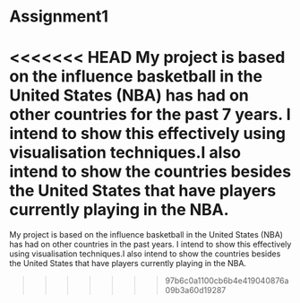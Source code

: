 # Assignment1
<<<<<<< HEAD
My project is based on the influence basketball in the United States (NBA) has had on other countries for the past 7 years. I intend to show this effectively using
visualisation techniques.I also intend to show the countries besides the United States that have players currently playing in the NBA.
=======
My project is based on the influence basketball in the United States (NBA) has had on other countries in the past years. I intend to show this effectively using visualisation techniques.I also intend to show the countries besides the United States that have players currently playing in the NBA.
>>>>>>> 97b6c0a1100cb6b4e419040876a09b3a60d19287
